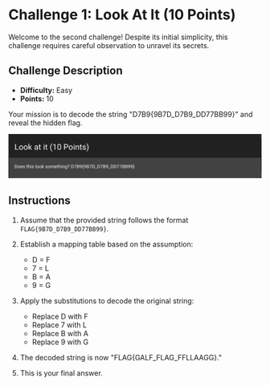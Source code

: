 # Challenge 1: Look At It (10 Points)

Welcome to the second challenge! Despite its initial simplicity, this challenge requires careful observation to unravel its secrets.

## Challenge Description

- **Difficulty:** Easy
- **Points:** 10

Your mission is to decode the string "D7B9{9B7D_D7B9_DD77BB99}" and reveal the hidden flag.

![Challenge Photo](challenge.png)

## Instructions

1. Assume that the provided string follows the format `FLAG{9B7D_D7B9_DD77BB99}`.

2. Establish a mapping table based on the assumption:
   - D = F
   - 7 = L
   - B = A
   - 9 = G

3. Apply the substitutions to decode the original string:
   - Replace D with F
   - Replace 7 with L
   - Replace B with A
   - Replace 9 with G

4. The decoded string is now "FLAG{GALF_FLAG_FFLLAAGG}."

5. This is your final answer.


